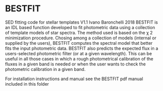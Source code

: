 # BESTFIT
SED fitting code for stellar templates
V1.1
Ivano Baronchelli 2018
BESTFIT is an IDL based function developed to fit photometric data using a collection of
template models of star spectra. The method used is based on the χ 2 minimization procedure.
Chosing among a collection of models (internal or supplied by the users), BESTFIT computes
the spectral model that better fits the input photometric data. BESTFIT also predicts the
expected flux in a users-selected photometric filter (or at a given wavelength). This can be
useful in all those cases in which a rough photometrical calibration of the fluxes in a given
band is needed or when the user wants to check the photometric calibration in a given band.

For installation instructions and manual see the BESTFIT pdf manual included in this folder 

